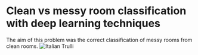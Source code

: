 # Clean vs messy room classification with deep learning techniques
The aim of this problem was the correct classification of messy rooms from clean rooms.
<img src="C:\Users\diego\OneDrive\Desktop\DS\messy_nonmessy\CNN_aug_res_150.png" alt="Italian Trulli">
